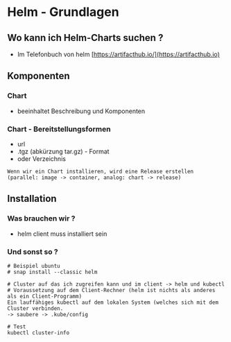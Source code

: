 # Helm - Grundlagen

## Wo kann ich Helm-Charts suchen ? 

 * Im Telefonbuch von helm [https://artifacthub.io/](https://artifacthub.io)

## Komponenten 

### Chart

  * beeinhaltet Beschreibung und Komponenten 

### Chart - Bereitstellungsformen 

  * url
  * .tgz (abkürzung tar.gz) - Format 
  * oder Verzeichnis 

```
Wenn wir ein Chart installieren, wird eine Release erstellen 
(parallel: image -> container, analog: chart -> release)
```

## Installation 

### Was brauchen wir ? 

  * helm  client muss installiert sein

### Und sonst so ? 

```
# Beispiel ubuntu 
# snap install --classic helm

# Cluster auf das ich zugreifen kann und im client -> helm und kubectl 
# Voraussetzung auf dem Client-Rechner (helm ist nichts als anderes als ein Client-Programm) 
Ein lauffähiges kubectl auf dem lokalen System (welches sich mit dem Cluster verbinden.
-> saubere -> .kube/config 

# Test
kubectl cluster-info 

```

